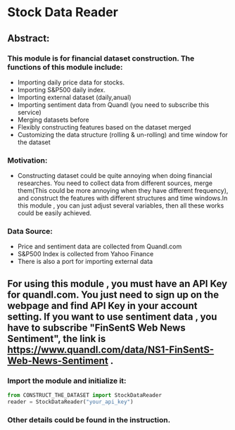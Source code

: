# Stock Data Reader

## Abstract:
### This module is for financial dataset construction. The functions of this module include:
- Importing daily price data for stocks.
- Importing S&P500 daily index.
- Importing external dataset (daily,anual)
- Importing sentiment data from Quandl (you need to subscribe this service)
- Merging datasets before
- Flexibly constructing features based on the dataset merged
- Customizing the data structure (rolling & un-rolling) and time window for the dataset
### Motivation:
- Constructing dataset could be quite annoying when doing financial researches. You need to collect data from different sources, merge them(This could be more annoying when they have different frequency), and construct the features with different structures and time windows.In this module , you can just adjust several variables, then all these works could be easily achieved.
### Data Source:
- Price and sentiment data are collected from Quandl.com
- S&P500 Index is collected from Yahoo Finance
- There is also a port for importing external data
## For using this module , you must have an API Key for quandl.com. You just need to sign up on the webpage and find API Key in your account setting. If you want to use sentiment data , you have to subscribe "FinSentS Web News Sentiment", the link is https://www.quandl.com/data/NS1-FinSentS-Web-News-Sentiment .
### Import the module and initialize it:


```python
from CONSTRUCT_THE_DATASET import StockDataReader
reader = StockDataReader("your_api_key")
```
### Other details could be found in the instruction.
